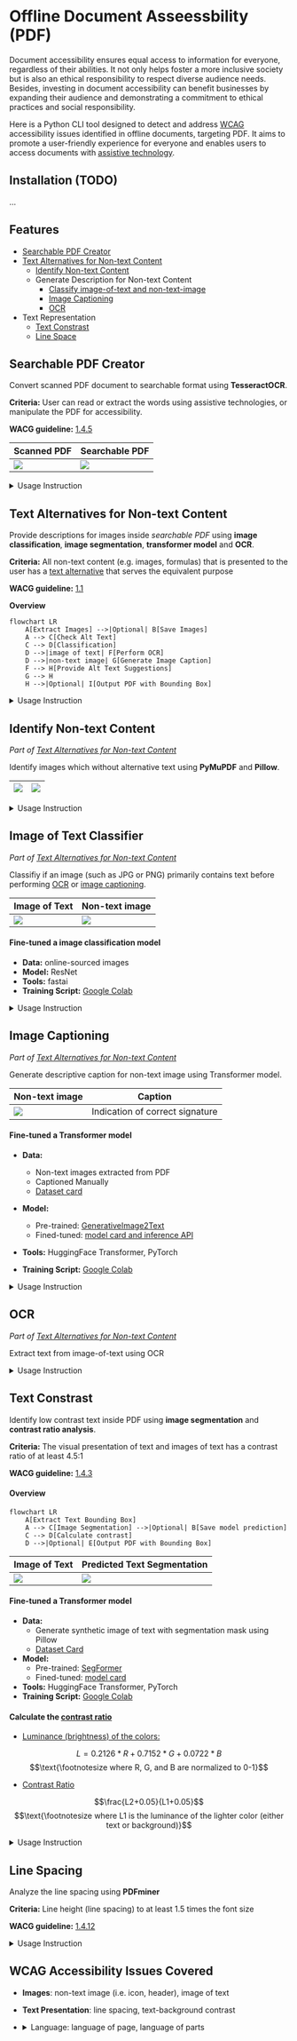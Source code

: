 
# Offline Document Asseessbility (PDF)


Document accessibility ensures equal access to information for everyone, regardless of their abilities. It not only helps foster a more inclusive society but is also an ethical responsibility to respect diverse audience needs. Besides, investing in document accessibility can benefit businesses by expanding their audience and demonstrating a commitment to ethical practices and social responsibility.

Here is a Python CLI tool designed to detect and address [WCAG](https://www.w3.org/WAI/standards-guidelines/wcag/) accessibility issues identified in offline documents, targeting PDF. It aims to promote a user-friendly experience for everyone and enables users to access documents with [assistive technology](https://www.w3.org/WAI/WCAG22/Understanding/text-spacing.html#dfn-assistive-technology).

## Installation (TODO)
...

## Features
- [Searchable PDF Creator](#searchable-pdf-creator)
- [Text Alternatives for Non-text Content](#text-alternatives-for-non-text-content)
    - [Identify Non-text Content](#identify-non-text-content)
    - Generate Description for Non-text Content
        - [Classify image-of-text and non-text-image](#image-of-text-classifier)
        - [Image Captioning](#image-captioning)
        - [OCR](#ocr)
- Text Representation
    - [Text Constrast](#text-constrast)
    - [Line Space](#line-spacing)



## Searchable PDF Creator
Convert scanned PDF document to searchable format using **TesseractOCR**.

**Criteria:** User can read or extract the words using assistive technologies, or manipulate the PDF for accessibility. 

**WACG guideline:** [1.4.5](https://www.w3.org/WAI/WCAG22/Understanding/images-of-text)

|     Scanned PDF     |  Searchable PDF   |
| ------------------- | ----------------- |
| ![](resources/before_OCR.png) | ![](resources/after_OCR.png)| 


<details>
  <summary>Usage Instruction</summary>

```PowerShell
python script/scanned2searchable.py [-o OUTPUT_PDF_PATH] [-s] input_pdf_path
```
Default output path: `readable_pdf.pdf` 

```PowerShell
optional arguments:
  -o OUTPUT_PDF_PATH, --output_pdf_path OUTPUT_PDF_PATH
                        The path for the output searchable PDF file.
  -s, --show_result     Show text of the searchable PDF after OCR
```

</details>


## Text Alternatives for Non-text Content
Provide descriptions for images inside *searchable PDF* using **image classification**, **image segmentation**, **transformer model** and **OCR**.

**Criteria:** All non-text content (e.g. images, formulas) that is presented to the user has a [text alternative]((https://www.w3.org/WAI/WCAG22/Understanding/non-text-content#dfn-text-alternative)) that serves the equivalent purpose

**WACG guideline:** [1.1](https://www.w3.org/WAI/WCAG22/Understanding/text-alternatives)

**Overview**
```mermaid
flowchart LR
    A[Extract Images] -->|Optional| B[Save Images]
    A --> C[Check Alt Text]
    C --> D[Classification]
    D -->|image of text| F[Perform OCR]
    D -->|non-text image| G[Generate Image Caption]
    F --> H[Provide Alt Text Suggestions]
    G --> H
    H -->|Optional| I[Output PDF with Bounding Box]
```
<details>
  <summary>Usage Instruction</summary>

```PowerShell
python script/extract_PDF_image.py [--output_img] [--output_folder OUTPUT_FOLDER] [--draw_bbox] [--output_pdf_path OUTPUT_PDF_PATH] [--captioning] input_pdf_path
```
```PowerShell
optional arguments:
  --output_img          Output images extracted from the PDF.
  --output_folder OUTPUT_FOLDER
                        The directory for the output images.
  --draw_bbox           Output PDF with bounding box on images.
  --output_pdf_path OUTPUT_PDF_PATH
                        The path for the output PDF file with bounding box.
  --captioning          Generate caption for images.
```
</details>



## Identify Non-text Content
*Part of [Text Alternatives for Non-text Content](#text-alternatives-for-non-text-content)*

Identify images which without alternative text using **PyMuPDF** and **Pillow**.


| ![](resources/pdf_image.png) | ![](resources/pdf_image_bbox.png)| 
| ------------------- | ----------------- |

<details>
  <summary>Usage Instruction</summary>

```PowerShell
python script/extract_PDF_image.py --draw_bbox input_pdf_path
```
Default output path: `bbox_image.pdf` 
</details>

## Image of Text Classifier 
*Part of [Text Alternatives for Non-text Content](#text-alternatives-for-non-text-content)*

Classifiy if an image (such as JPG or PNG) primarily contains text before performing [OCR](#ocr) or [image captioning](#image-captioning). 

|     Image of Text     |  Non-text image   |
| ------------------- | ----------------- |
| ![](resources/image_of_text.png) | ![](resources/non_text_image.jpg)| 


#### Fine-tuned a image classification model
- **Data:** online-sourced images
- **Model:** ResNet
- **Tools:** fastai
- **Training Script:** [Google Colab](https://colab.research.google.com/drive/18ZZ99ZtyYH6SVsqaDlc3w9VwFjjC7aoE?usp=sharing)



<details>
  <summary>Usage Instruction</summary>

```Shell
python script/image_of_text.py [--show_score] input_pdf_path
```
</details>


## Image Captioning
*Part of [Text Alternatives for Non-text Content](#text-alternatives-for-non-text-content)*

Generate descriptive caption for non-text image using Transformer model.

|     Non-text image     |  Caption   |
| ------------------- | ----------------- |
| ![](resources/non_text_image_2.jpg) | Indication of correct signature| 

#### Fine-tuned a Transformer model
- **Data:**
    - Non-text images extracted from PDF
    - Captioned Manually
    - [Dataset card](https://huggingface.co/datasets/Caraaaaa/non_text_image_captioning) 

- **Model:** 
    - Pre-trained: [GenerativeImage2Text](https://huggingface.co/microsoft/git-base) 
    - Fined-tuned: [model card and inference API](https://huggingface.co/Caraaaaa/text_image_captioning)
- **Tools:** HuggingFace Transformer, PyTorch
- **Training Script:** [Google Colab](https://colab.research.google.com/drive/1QYvXdi0V1AXqlBMR8MpyydNMnK_Vt4dU?usp=sharing)

<details>
  <summary>Usage Instruction</summary>

```
python script/generate_caption.py <input_image_path>
```
</details>

## OCR
*Part of [Text Alternatives for Non-text Content](#text-alternatives-for-non-text-content)*

Extract text from image-of-text using OCR
<details>
  <summary>Usage Instruction</summary>

```
python script/image_of_text.py [-h] [--show_score] input_pdf_path
```
</details>

## Text Constrast  
Identify low contrast text inside PDF using **image segmentation** and **contrast ratio analysis**.

**Criteria:** The visual presentation of text and images of text has a contrast ratio of at least 4.5:1

**WACG guideline:** [1.4.3](https://www.w3.org/WAI/WCAG22/Understanding/contrast-minimum.html)


#### Overview
```mermaid
flowchart LR
    A[Extract Text Bounding Box]
    A --> C[Image Segmentation] -->|Optional| B[Save model prediction]
    C --> D[Calculate contrast]
    D -->|Optional| E[Output PDF with Bounding Box]
```

|     Image of Text     |  Predicted Text Segmentation   |
| ------------------- | ----------------- |
| ![](resources/image_of_text_2.png) | ![](resources/image_text_seg.png)| 

#### Fine-tuned a Transformer model
- **Data:** 
    - Generate synthetic image of text with segmentation mask using Pillow
    - [Dataset Card](https://huggingface.co/datasets/Caraaaaa/synthetic_image_text)
- **Model:**
    - Pre-trained: [SegFormer](https://huggingface.co/nvidia/mit-b0) 
    - Fined-tuned: [model card](https://huggingface.co/Caraaaaa/image_segmentation_text)
- **Tools:** HuggingFace Transformer, PyTorch
- **Training Script:** [Google Colab](https://colab.research.google.com/drive/1_TSeRlUyB8-clkU3-rGBvxiUERcN78XT?usp=sharing)


#### Calculate the [contrast ratio](https://www.w3.org/WAI/WCAG21/Techniques/general/G18.html#procedure)
- <ins>Luminance (brightness) of the colors:</ins>

$$L = 0.2126*R+0.7152*G+0.0722*B$$ 
$$\text{\footnotesize where R, G, and B are normalized to 0-1}$$

- <ins>Contrast Ratio</ins>

$$\frac{L2+0.05}{L1+0.05}$$
$$\text{\footnotesize where L1 is the luminance of the lighter color (either text or background)}$$


<details>
  <summary>Usage Instruction</summary>

- Generate synthetic image of text
```PowerShell
python script/synthetic_text_seg.py [--output_folder OUTPUT_FOLDER] [--font_folder FONT_FOLDER]
```
- Identify low contrast text
```PowerShell
python script/contrast_pdf.py [--output_bbox_img] [--output_dir OUTPUT_DIR] [--draw_bbox] [--output_pdf_path OUTPUT_PDF_PATH] [--bbox_extractor {PyMyPDF,pdfminer}] input_pdf_path
```
```PowerShell
optional arguments:
  --output_bbox_img     Option to save text block images with low contrast.
  --output_dir OUTPUT_DIR
                        The directory for output images.
  --draw_bbox           Option to draw bounding boxes on low contrast text blocks.
  --output_pdf_path OUTPUT_PDF_PATH
                        The path for the output PDF file with drawn bounding boxes.
  --bbox_extractor {PyMyPDF,pdfminer}
                        Choice of bounding box extractor.
```
- Extract text bounding boxes (PDFMiner)
```PowerShell
python script/extract_text_bbox_PDFminer.py [--output_pdf_path OUTPUT_PDF_PATH] input_pdf_path
```
- Extract text bounding boxes (PyMuPDF)
```PowerShell
python script/extract_text_bbox_PyMuPDF.py [--output_pdf_path OUTPUT_PDF_PATH] [--text_img] [--output_dir OUTPUT_DIR] input_pdf_path
```
</details>

## Line Spacing
Analyze the line spacing using **PDFminer**

**Criteria:** Line height (line spacing) to at least 1.5 times the font size


**WACG guideline:** [1.4.12](https://www.w3.org/WAI/WCAG22/Understanding/text-spacing.html)

<details>
  <summary>Usage Instruction</summary>

```
python script/line_spacing.py input_pdf_path
```
</details>

## WCAG Accessibility Issues Covered

- **Images**: non-text image (i.e. icon, header), image of text
- **Text Presentation**: line spacing, text-background contrast
-  <details>
    <summary>Language: language of page, language of parts</summary>

    ## PDF Language Detection
    Examines the PDF's metadata for a specified language property using **Langdetect** and **PyMuPDF**.

    **Criteria:** Assistive technology can determine the language of a page

    **WACG guideline:** [3.1.1](https://www.w3.org/WAI/WCAG22/Understanding/language-of-page.html), [3.1.2](https://www.w3.org/WAI/WCAG22/Understanding/language-of-parts.html)



    Basic usage:
    ```
    python script/language_detection.py input_pdf_path
    ```
    </details>